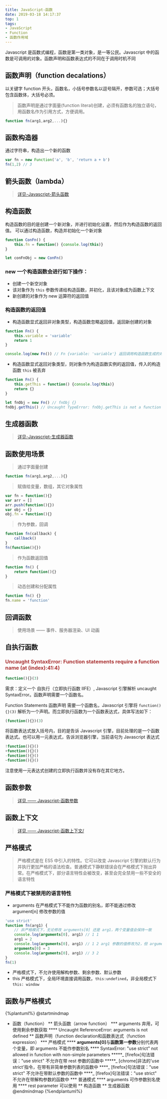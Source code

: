 ```yaml
---
title: JavaScript-函数
date: 2019-03-18 14:17:37
top: 1
tags:
- JavaScript
- Function
- 函数作用域
---
```


Javascript 是函数式编程，函数是第一类对象，是一等公民。Javascript 中的函数是可调用的对象。函数声明和函数表达式的不同在于调用时机不同

## 函数声明（function decalations） 
以关键字 function 开头，函数名，小括号参数名以逗号隔开，参数可选；大括号包含函数体，大括号必须。
> 函数声明是通过字面量(function literal)创建，必须有函数名的独立语句，用函数名作为引用方式，方便调用。
```javascript
function fn(arg1,arg2,...){}
```

## 函数构造器
通过字符串，构造出一个新的函数
```javascript
var fn = new Function('a', 'b', 'return a + b')
fn(1,2) // 3
```

## 箭头函数（lambda）
> [详见-Javascript-箭头函数](/2019/03/18/JavaScript-箭头函数)

## 构造函数
构造函数的目的是创建一个新对象，并进行初始化设置，然后作为构造函数的返回值。
可以通过构造函数，构造并初始化一个新对象
```javascript
function ConFn() {
	this.fn = function() {console.log(this)}
}

let conFnObj = new ConFn()
```
### new 一个构造函数会进行如下操作：
* 创建一个新空对象
* 该对象作为 `this` 参数传递给构造函数，并初化，且该对象成为函数上下文
* 新创建的对象作为 new 运算符的返回值
### 构造函数的返回值
* 构造函数显式返回非对象类型，构造函数忽略返回值，返回新创建的对象
```javascript
function Fn() {
	this.variable = 'variable'
	return 1
}

console.log(new Fn()) // Fn {variable: 'variable'} 返回调用构造函数生成的对象
```
* 构造函数显式返回对象类型，则对象作为构造函数实例的返回值，传入的构造函数 `this` 被丢弃
```javascript
function Fn() {
	this.getThis = function() {console.log(this)}
	return {}
}

let fnObj = new Fn() // fnObj {}
fnObj.getThis() // Uncaught TypeError: fnObj.getThis is not a function

```

## 生成器函数
> [详见-Javascript-生成器函数](/2023/02/14/JavaScript-生成器函数/)

## 函数使用场景
> 通过字面量创建
```javascript
function fn(arg1,arg2,...){}
```
> 赋值给变量，数组，其它对象属性
```javascript
var fn = function(){}
var arr = []
arr.push(function(){})
var obj = {}
obj.fn = function(){}
```

> 作为参数，回调
```javascript
function fn(callback) {
	callback()
}
fn(function(){})
```

> 作为函数返回值
```javascript
function fn() {
	return function(){}
}
```

> 动态创建和分配属性
```javascript
function fn() {}
fn.name = 'function'
```

## 回调函数
> 使用场景 —— 事件、服务器渲染、UI 动画

## 自执行函数
### <font color="#a33">Uncaught SyntaxError: Function statements require a function name (at (index):41:4)</font>
```javascript
function(){}(3)
```
需求：定义一个 自执行（立即执行函数 IIFE）, Javascript 引擎解析 uncaught SyntaxError。函数声明需要一个函数名。

Function Statements 函数声明 需要一个函数名，Javascript 引擎将 `function(){}(3)` 解析为一个声明。而立即执行函数为一个函数表达式，具体写法如下：
```javascript
(function(){})(3)
```
将函数表达式放入括号内，目的是告诉 Javascript 引擎，目前处理的是一个函数表达式。也可以用一元表达式，告诉浏览器引擎，当前语句为 Javascript 表达式
```javascript
!function(){}()
+function(){}()
-function(){}()
~function(){}()
```
注意使用一元表达式创建的立即执行函数并没有存在其它地方。

## 函数参数
> [详见 —— Javascript-函数参数](/2023/02/03/Javascript-函数参数)

## 函数上下文
> [详见 —— Javascript-函数上下文/](/2023/02/02/Javascript-函数上下文)

## 严格模式
> 严格模式是在 ES5 中引入的特性。它可以改变 Javascript 引擎的默认行为并执行更加严格的语法检查。普通模式下静默错误会在严格模式下抛出异常。在严格模式下，部分语言特性会被改变，甚至会完全禁用一些不安全的语言特性

### 严格模式下被禁用的语言特性
* arguments 在严格模式下不能作为函数的别名，即不能通过修改 argument[n] 修改参数的值
```javascript
'use strict'
function fn(arg1) {
	// 非严格模式下，无论修改 arguments[0] 还是 arg1，两个变量值会保持一致
	console.log(arguments[0], arg1) // 1 1
	arg1 = 2
	console.log(arguments[0], arg1) // 1 2 arg1 参数的值修改为2，但 arguments[0] 保持不变
	arguments[0] = 3
	console.log(arguments[0], arg1) // 3 2
}
fn(1)
```
* 严格模式下，不允许使用解构参数、剩余参数、默认参数
* this 严格模式下，全局环境直接调用函数，`this:undefined`，非全局模式下 `this: window`

## 函数与严格模式
{%plantuml%}
@startmindmap
* 函数（function）
** 箭头函数（arrow function）
*** arguments 弃用，可使用剩余参数获取
**** Uncaught ReferenceError: arguments is not defined
** 函数声明（function declaration和函数表达式（function expression）
*** 严格模式
**** <b>arguments[0]</b>与<b>函数第一参数</b>分别代表两个变量，即 arguments 不能作参数别名
**** SyntaxError: "use strict" not allowed in function with non-simple parameters
*****_ [firefox]句法错误："use strict" 不允许在带 rest 参数的函数中
*****_ [chrome]非法的'use strict'指令，在带有非简单参数列表的函数中
****_ [firefox]句法错误："use strict" 不允许在带默认参数的函数中
****_ [firefox]句法错误："use strict" 不允许在带解构参数的函数中
*** 普通模式
**** arguments 可作参数别名使用
**** rest parameter 可以使用
** 构造函数
** 生成器函数
@endmindmap
{%endplantuml%}